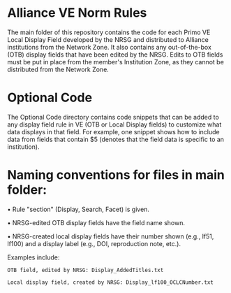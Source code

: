# Alliance VE Norm Rules
The main folder of this repository contains the code for each Primo VE Local Display Field developed by the NRSG and distributed to Alliance institutions from the Network Zone.  It also contains any out-of-the-box (OTB) display fields that have been edited by the NRSG. Edits to OTB fields must be put in place from the member's Institution Zone, as they cannot be distributed from the Network Zone.

# Optional Code
The Optional Code directory contains code snippets that can be added to any display field rule in VE (OTB or Local Display fields) to customize what data displays in that field.  For example, one snippet shows how to include data from fields that contain $5 (denotes that the field data is specific to an institution).

# Naming conventions for files in main folder:

• Rule "section" (Display, Search, Facet) is given.

• NRSG-edited OTB display fields have the field name shown.

• NRSG-created local display fields have their number shown (e.g., lf51, lf100) and a display label (e.g., DOI, reproduction note, etc.).

Examples include:

	OTB field, edited by NRSG: Display_AddedTitles.txt

	Local display field, created by NRSG: Display_lf100_OCLCNumber.txt

